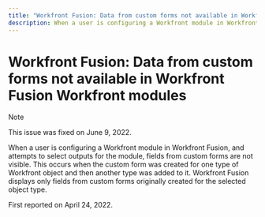 ```yaml
---
title: "Workfront Fusion: Data from custom forms not available in Workfront Fusion Workfront modules"
description: When a user is configuring a Workfront module in Workfront Fusion, and attempts to select outputs for the module, fields from custom forms are not visible.
---
```


# Workfront Fusion: Data from custom forms not available in Workfront Fusion Workfront modules

>[!NOTE]
>
>This issue was fixed on June 9, 2022.

When a user is configuring a Workfront module in Workfront Fusion, and attempts to select outputs for the module, fields from custom forms are not visible. This occurs when the custom form was created for one type of Workfront object and then another type was added to it. Workfront Fusion displays only fields from custom forms originally created for the selected object type.

First reported on April 24, 2022.
